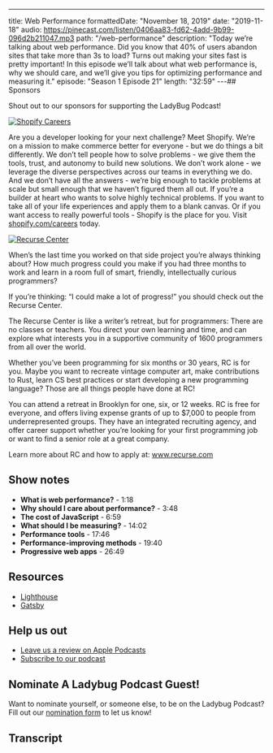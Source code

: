 ---

title: Web Performance
formattedDate: "November 18, 2019"
date: "2019-11-18"
audio: https://pinecast.com/listen/0406aa83-fd62-4add-9b99-096d2b211047.mp3
path: "/web-performance"
description: "Today we’re talking about web performance. Did you know that 40% of users abandon sites that take more than 3s to load? Turns out making your sites fast is pretty important! In this episode we’ll talk about what web performance is, why we should care, and we’ll give you tips for optimizing performance and measuring it."
episode: "Season 1 Episode 21"
length: "32:59"
---## Sponsors

Shout out to our sponsors for supporting the LadyBug Podcast!

<a class="image-link" target="_blank" href="https://www.shopify.com/careers"><img src="../../assets/shopify.svg" alt="Shopify Careers"></a>

Are you a developer looking for your next challenge? Meet Shopify. We’re on a mission to make commerce better for everyone - but we do things a bit differently. We don’t tell people how to solve problems - we give them the tools, trust, and autonomy to build new solutions. We don’t work alone - we leverage the diverse perspectives across our teams in everything we do. And we don’t have all the answers - we’re big enough to tackle problems at scale but small enough that we haven’t figured them all out. If you’re a builder at heart who wants to solve highly technical problems. If you want to take all of your life experiences and apply them to a blank canvas. Or if you want access to really powerful tools - Shopify is the place for you. Visit <a target="_blank" href="https://www.shopify.com/careers">shopify.com/careers</a> today.

<a class="image-link" target="_blank" href="https://www.recurse.com/about"><img src="../../assets/RC_logo.svg" alt="Recurse Center" /></a>

When’s the last time you worked on that side project you’re always thinking about? How much progress could you make if you had three months to work and learn in a room full of smart, friendly, intellectually curious programmers?

If you’re thinking: “I could make a lot of progress!” you should check out the Recurse Center.

The Recurse Center is like a writer’s retreat, but for programmers: There are no classes or teachers. You direct your own learning and time, and can explore what interests you in a supportive community of 1600 programmers from all over the world.

Whether you’ve been programming for six months or 30 years, RC is for you. Maybe you want to recreate vintage computer art, make contributions to Rust, learn CS best practices or start developing a new programming language? Those are all things people have done at RC!

You can attend a retreat in Brooklyn for one, six, or 12 weeks. RC is free for everyone, and offers living expense grants of up to \$7,000 to people from underrepresented groups. They have an integrated recruiting agency, and offer career support whether you’re looking for your first programming job or want to find a senior role at a great company.

Learn more about RC and how to apply at: www.recurse.com

## Show notes

- **What is web performance?** - 1:18
- **Why should I care about performance?** - 3:48
- **The cost of JavaScript** - 6:59
- **What should I be measuring?** - 14:02
- **Performance tools** - 17:46
- **Performance-improving methods** - 19:40
- **Progressive web apps** - 26:49

## Resources

- [Lighthouse](https://developers.google.com/web/tools/lighthouse)
- [Gatsby](https://www.gatsbyjs.org/)

## Help us out

- <a target="_blank" href="https://podcasts.apple.com/us/podcast/ladybug-podcast/id1469229625">Leave us a review on Apple Podcasts</a>
- <a target="_blank" href="https://link.chtbl.com/ladybugpodcast">Subscribe to our podcast</a>

## Nominate A Ladybug Podcast Guest!

Want to nominate yourself, or someone else, to be on the Ladybug Podcast? Fill out our [nomination form](https://forms.gle/SUK6Usk6EnnkTsjG8) to let us know!

## Transcript

